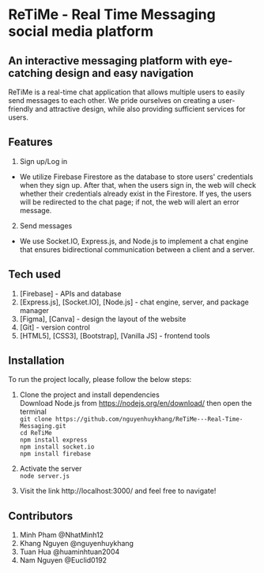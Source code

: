 # ReTiMe - Real Time Messaging social media platform
## An interactive messaging platform with eye-catching design and easy navigation
ReTiMe is a real-time chat application that allows multiple users to easily send messages to each other. We pride ourselves on creating a user-friendly and attractive design, while also providing sufficient services for users.

## Features
1. Sign up/Log in
- We utilize Firebase Firestore as the database to store users' credentials when they sign up. After that, when the users sign in, the web will check whether their credentials already exist in the Firestore. If yes, the users will be redirected to the chat page; if not, the web will alert an error message.
2. Send messages
- We use Socket.IO, Express.js, and Node.js to implement a chat engine that ensures bidirectional communication between a client and a server.

## Tech used
1. [Firebase] - APIs and database
2. [Express.js], [Socket.IO], [Node.js] - chat engine, server, and package manager
3. [Figma], [Canva] - design the layout of the website
4. [Git] - version control
5. [HTML5], [CSS3], [Bootstrap], [Vanilla JS] - frontend tools

## Installation
To run the project locally, please follow the below steps:
1. Clone the project and install dependencies  
Download Node.js from https://nodejs.org/en/download/ then open the terminal  
`git clone https://github.com/nguyenhuykhang/ReTiMe---Real-Time-Messaging.git`  
`cd ReTiMe`  
`npm install express`  
`npm install socket.io`  
`npm install firebase`  

2. Activate the server    
`node server.js`  

3. Visit the link http://localhost:3000/ and feel free to navigate!  

## Contributors
1. Minh Pham @NhatMinh12
2. Khang Nguyen @nguyenhuykhang
3. Tuan Hua @huaminhtuan2004
4. Nam Nguyen @Euclid0192
